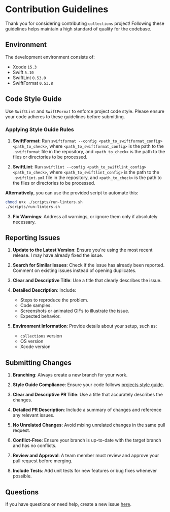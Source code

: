 # Contribution Guidelines

Thank you for considering contributing `collections` project! Following these guidelines helps maintain a high standard of quality for the codebase.

## Environment

The development environment consists of:
- Xcode `15.3`
- Swift `5.10`
- SwiftLint `0.53.0`
- SwiftFormat `0.53.8`

## Code Style Guide

Use `SwiftLint` and `SwiftFormat` to enforce project code style. Please ensure your code adheres to these guidelines before submitting.

### Applying Style Guide Rules

1. **SwiftFormat**: Run `swiftformat --config <path_to_swiftformat_config> <path_to_check>`, where `<path_to_swiftformat_config>` is the path to the `.swiftformat` file in the repository, and `<path_to_check>` is the path to the files or directories to be processed.
   
2. **SwiftLint**: Run `swiftlint --config <path_to_swiftlint_config> <path_to_check>`, where `<path_to_swiftlint_config>` is the path to the `.swiftlint.yml` file in the repository, and `<path_to_check>` is the path to the files or directories to be processed.

**Alternatively**, you can use the provided script to automate this:
   ```bash
   chmod u+x ./scripts/run-linters.sh
   ./scripts/run-linters.sh
   ```

3. **Fix Warnings**: Address all warnings, or ignore them only if absolutely necessary.

## Reporting Issues

1. **Update to the Latest Version**: Ensure you're using the most recent release. I may have already fixed the issue.
   
2. **Search for Similar Issues**: Check if the issue has already been reported. Comment on existing issues instead of opening duplicates.
   
3. **Clear and Descriptive Title**: Use a title that clearly describes the issue.
   
4. **Detailed Description**: Include:
   - Steps to reproduce the problem.
   - Code samples.
   - Screenshots or animated GIFs to illustrate the issue.
   - Expected behavior.

5. **Environment Information**: Provide details about your setup, such as:
   - `collections` version
   - OS version
   - Xcode version

## Submitting Changes

1. **Branching**: Always create a new branch for your work.
   
2. **Style Guide Compliance**: Ensure your code follows [projects style guide](https://github.com/auhustsinovich/collections/blob/add-contributeDocumentation/CONTRIBUTING.md#code-style-guide).

3. **Clear and Descriptive PR Title**: Use a title that accurately describes the changes.
   
4. **Detailed PR Description**: Include a summary of changes and reference any relevant issues.
   
5. **No Unrelated Changes**: Avoid mixing unrelated changes in the same pull request.
   
6. **Conflict-Free**: Ensure your branch is up-to-date with the target branch and has no conflicts.
   
7. **Review and Approval**: A team member must review and approve your pull request before merging.
   
8. **Include Tests**: Add unit tests for new features or bug fixes whenever possible.

## Questions

If you have questions or need help, create a new issue [here](https://github.com/auhustsinovich/collections/issues/new).
